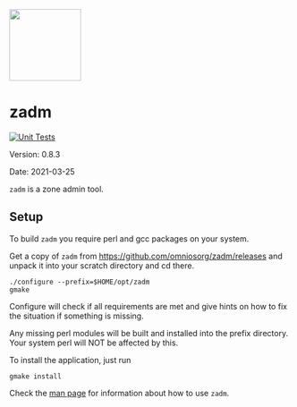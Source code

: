 <img src="https://www.omnios.org/OmniOSce_logo.svg" height="128">

zadm
=========

[![Unit Tests](https://github.com/omniosorg/zadm/workflows/Unit%20Tests/badge.svg?branch=master&event=push)](https://github.com/omniosorg/zadm/actions?query=workflow%3A%22Unit+Tests%22)

Version: 0.8.3

Date: 2021-03-25

`zadm` is a zone admin tool.

Setup
-----

To build `zadm` you require perl and gcc packages on your
system.

Get a copy of `zadm` from https://github.com/omniosorg/zadm/releases
and unpack it into your scratch directory and cd there.

    ./configure --prefix=$HOME/opt/zadm
    gmake

Configure will check if all requirements are met and give
hints on how to fix the situation if something is missing.

Any missing perl modules will be built and installed into the prefix
directory. Your system perl will NOT be affected by this.

To install the application, just run

    gmake install

Check the [man page](doc/zadm.pod) for information about how to use `zadm`.

